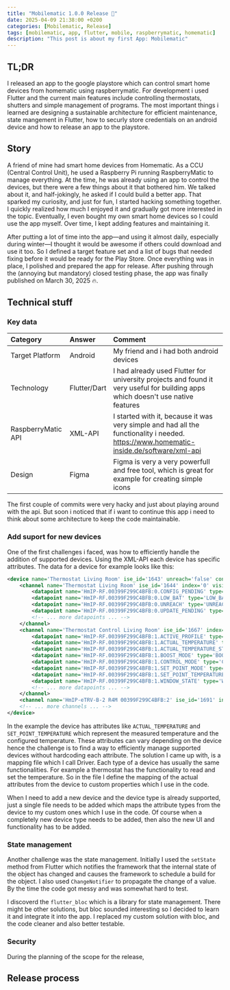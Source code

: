 ```yaml
---
title: "Mobilematic 1.0.0 Release 🎉"
date: 2025-04-09 21:38:00 +0200
categories: [Mobilematic, Release]
tags: [mobilematic, app, flutter, mobile, raspberrymatic, homematic]     # TAG names should always be lowercase
description: "This post is about my first App: Mobilematic"
---
```

## TL;DR
I released an app to the google playstore which can control smart home devices from homematic using raspberrymatic. For development i used Flutter and the current main features include controlling thermostats, shutters and simple management of programs. The most important things i learned are designing a sustainable architecture for efficient maintenance, state mangement in Flutter, how to securly store credentials on an android device and how to release an app to the playstore.

## Story
A friend of mine had smart home devices from Homematic. As a CCU (Central Control Unit), he used a Raspberry Pi running RaspberryMatic to manage everything. At the time, he was already using an app to control the devices, but there were a few things about it that bothered him. We talked about it, and half-jokingly, he asked if I could build a better app. That sparked my curiosity, and just for fun, I started hacking something together. I quickly realized how much I enjoyed it and gradually got more interested in the topic. Eventually, I even bought my own smart home devices so I could use the app myself. Over time, I kept adding features and maintaining it.

After putting a lot of time into the app—and using it almost daily, especially during winter—I thought it would be awesome if others could download and use it too. So I defined a target feature set and a list of bugs that needed fixing before it would be ready for the Play Store. Once everything was in place, I polished and prepared the app for release. After pushing through the (annoying but mandatory) closed testing phase, the app was finally published on March 30, 2025 🔥.

## Technical stuff
### Key data

| Category                      | Answer          | Comment |
| :--------------------------- | :--------------- | :------ |
| Target Platform                   | Android     | My friend and i had both android devices |
| Technology                      | Flutter/Dart    |      I had already used Flutter for university projects and found it very useful for building apps which doesn't use native features |
| RaspberryMatic API | XML-API |   I started with it, because it was very simple and had all the functionality i needed. https://www.homematic-inside.de/software/xml-api |
| Design | Figma |   Figma is very a very powerfull and free tool, which is great for example for creating simple icons |

The first couple of commits were very hacky and just about playing around with the api. But soon i noticed that if i want to continue this app i need to think about some architecture to keep the code maintainable.

### Add suport for new devices
One of the first challenges i faced, was how to efficiently handle the addition of supported devices. Using the XML-API each device has specific attributes. The data for a device for example looks like this:
```xml
<device name='Thermostat Living Room' ise_id='1643' unreach='false' config_pending='false'>
	<channel name='Thermostat Living Room' ise_id='1644' index='0' visible='true' operate='true'>
		<datapoint name='HmIP-RF.00399F299C4BFB:0.CONFIG_PENDING' type='CONFIG_PENDING' ise_id='1645' value='false' valuetype='2' valueunit='' timestamp='1668025987' operations='5' />
		<datapoint name='HmIP-RF.00399F299C4BFB:0.LOW_BAT' type='LOW_BAT' ise_id='1651' value='false' valuetype='2' valueunit='' timestamp='1668025987' operations='5' />
		<datapoint name='HmIP-RF.00399F299C4BFB:0.UNREACH' type='UNREACH' ise_id='1659' value='false' valuetype='2' valueunit='' timestamp='1668025987' operations='5' />
		<datapoint name='HmIP-RF.00399F299C4BFB:0.UPDATE_PENDING' type='UPDATE_PENDING' ise_id='1663' value='false' valuetype='2' valueunit='' timestamp='1666901046' operations='5' />
        <!-- ... more datapoints ... -->
	</channel>
	<channel name='Thermostat Control Living Room' ise_id='1667' index='1' visible='true' operate='true'>
		<datapoint name='HmIP-RF.00399F299C4BFB:1.ACTIVE_PROFILE' type='ACTIVE_PROFILE' ise_id='1668' value='1' valuetype='16' valueunit='' timestamp='1668025987' operations='7' />
		<datapoint name='HmIP-RF.00399F299C4BFB:1.ACTUAL_TEMPERATURE' type='ACTUAL_TEMPERATURE' ise_id='1669' value='22.600000' valuetype='4' valueunit='°C' timestamp='1668025987' operations='5' />
		<datapoint name='HmIP-RF.00399F299C4BFB:1.ACTUAL_TEMPERATURE_STATUS' type='ACTUAL_TEMPERATURE_STATUS' ise_id='1670' value='0' valuetype='16' valueunit='' timestamp='1668025987' operations='5' />
		<datapoint name='HmIP-RF.00399F299C4BFB:1.BOOST_MODE' type='BOOST_MODE' ise_id='1671' value='false' valuetype='2' valueunit='' timestamp='1668025987' operations='6' />
		<datapoint name='HmIP-RF.00399F299C4BFB:1.CONTROL_MODE' type='CONTROL_MODE' ise_id='1674' value='' valuetype='16' valueunit='' timestamp='0' operations='2' />
		<datapoint name='HmIP-RF.00399F299C4BFB:1.SET_POINT_MODE' type='SET_POINT_MODE' ise_id='1685' value='0' valuetype='16' valueunit='' timestamp='1668025987' operations='7' />
		<datapoint name='HmIP-RF.00399F299C4BFB:1.SET_POINT_TEMPERATURE' type='SET_POINT_TEMPERATURE' ise_id='1686' value='21.000000' valuetype='4' valueunit='°C' timestamp='1668025987' operations='7' />
		<datapoint name='HmIP-RF.00399F299C4BFB:1.WINDOW_STATE' type='WINDOW_STATE' ise_id='1690' value='0' valuetype='16' valueunit='' timestamp='1668025987' operations='7' />
        <!-- ... more datapoints ... -->
	</channel>
	<channel name='HmIP-eTRV-B-2 R4M 00399F299C4BFB:2' ise_id='1691' index='2' visible='true' operate='true'></channel>
	<!-- ... more channels ... -->
</device>
```
In the example the device has attributes like `ACTUAL_TEMPERATURE` and `SET_POINT_TEMPERATURE` which represent the measured temperature and the configured temperature. These attributes can vary depending on the device hence the challenge is to find a way to efficiently manage supported devices without hardcoding each attribute. The solution I came up with, is a mapping file which I call Driver. Each type of a device has usually the same functionalities. For example a thermostat has the functionality to read and set the temperature. So in the file I define the mapping of the actual attributes from the device to custom properties which I use in the code.

When I need to add a new device and the device type is already supported, just a single file needs to be added which maps the attribute types from the device to my custom ones which I use in the code. Of course when a completely new device type needs to be added, then also the new UI and functionality has to be added.

### State management
Another challenge was the state management. Initially I used the `setState` method from Flutter which notifies the framework that the internal state of the object has changed and causes the framework to schedule a build for the object. I also used `ChangeNotifier` to propagate the change of a value. By the time the code got messy and was somewhat hard to test.

I discoverd the `flutter_bloc` which is a library for state management. There might be other solutions, but bloc sounded interesting so I decided to learn it and integrate it into the app. I replaced my custom solution with bloc, and the code cleaner and also better testable.

### Security
During the planning of the scope for the release, 

## Release process

